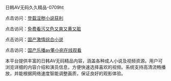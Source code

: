 日韩AV无码久久精品-0709ht

点击访问：<a href="https://heiliaoe8ajia.pages.dev">登载淫秽小说获利</a>

点击访问：<a href="https://heiliaozj3tjd.pages.dev">免费看污又色又爽又黄又脏</a>

点击访问：<a href="https://heiliaoxqkkct.pages.dev">国产激情综合小说</a>

点击访问：<a href="https://heiliaoxwd5i8.pages.dev">国产乐播av董小宛在线观看</a>

本平台提供丰富的日韩AV无码精品内容，涵盖各种成人小说及视频资源。用户可浏览详细的内容介绍和演员信息，方便快速选择喜欢的视频。系统支持高清流畅播放，并能根据网络速度智能调整画质，保证良好的观影体验。

<span style="display:none;">[Canonical link](）</span>
